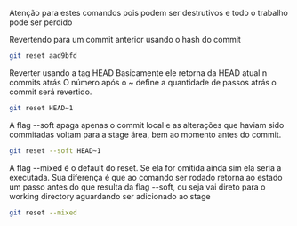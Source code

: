 Atenção para estes comandos pois podem ser
destrutivos e todo o trabalho pode ser perdido

Revertendo para um commit anterior usando o hash
do commit
```sh
git reset aad9bfd
```

Reverter usando a tag HEAD
Basicamente ele retorna da HEAD atual n commits atrás
O número após o ~ define a quantidade de passos atrás
o commit será revertido.
```sh
git reset HEAD~1
```

A flag --soft apaga apenas o commit local e as alterações
que haviam sido commitadas voltam para a stage área, bem
ao momento antes do commit.
```sh
git reset --soft HEAD~1
```

A flag --mixed é o default do reset. Se ela for omitida
ainda sim ela seria a executada. Sua diferença é que ao
comando ser rodado retorna ao estado um passo antes do que 
resulta da flag --soft, ou seja vai direto para o working 
directory aguardando ser adicionado ao stage
```sh
git reset --mixed
```